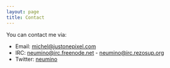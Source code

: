 ```yaml
---
layout: page
title: Contact
---
```


You can contact me via:

- Email: [michel@justonepixel.com](mailto:michel@justonepixel.com)
- IRC: [neumino@irc.freenode.net](irc://irc.freenode.net) - [neumino@irc.rezosup.org](irc://irc.rezosup.net)
- Twitter: [neumino](http://twitter.com/neumino)
